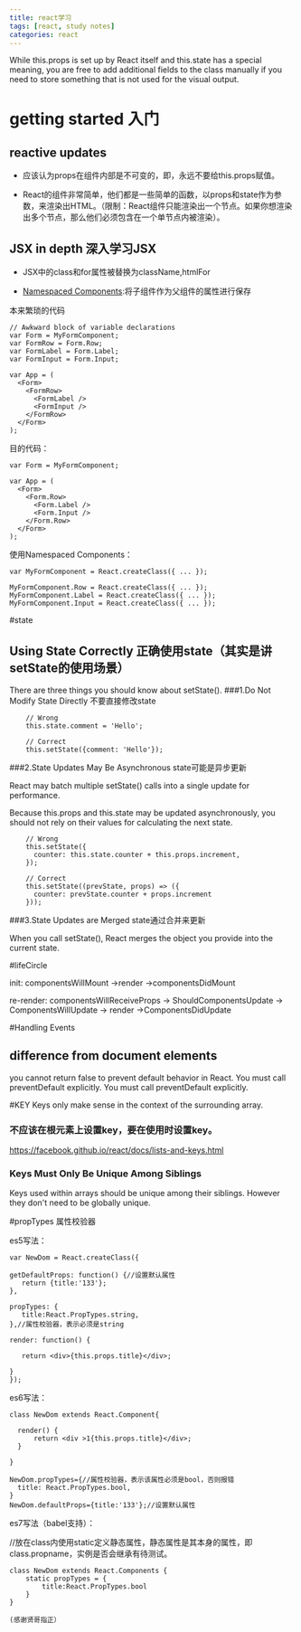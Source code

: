 ```yaml
---
title: react学习
tags: [react, study notes]
categories: react
---
```

While this.props is set up by React itself and this.state has a special meaning, you are free to add additional fields to the class manually if you need to store something that is not used for the visual output.

# getting started 入门

## reactive updates

- 应该认为props在组件内部是不可变的，即，永远不要给this.props赋值。

- React的组件非常简单，他们都是一些简单的函数，以props和state作为参数，来渲染出HTML。（限制：React组件只能渲染出一个节点。如果你想渲染出多个节点，那么他们必须包含在一个单节点内被渲染）。

## JSX in depth 深入学习JSX

- JSX中的class和for属性被替换为className,htmlFor

- [Namespaced Components](http://reactjs.cn/react/docs/jsx-in-depth.html):将子组件作为父组件的属性进行保存

本来繁琐的代码

    // Awkward block of variable declarations
    var Form = MyFormComponent;
    var FormRow = Form.Row;
    var FormLabel = Form.Label;
    var FormInput = Form.Input;

    var App = (
      <Form>
        <FormRow>
          <FormLabel />
          <FormInput />
        </FormRow>
      </Form>
    );

目的代码：

    var Form = MyFormComponent;

    var App = (
      <Form>
        <Form.Row>
          <Form.Label />
          <Form.Input />
        </Form.Row>
      </Form>
    );

使用Namespaced Components：

    var MyFormComponent = React.createClass({ ... });

    MyFormComponent.Row = React.createClass({ ... });
    MyFormComponent.Label = React.createClass({ ... });
    MyFormComponent.Input = React.createClass({ ... });

#state

## Using State Correctly  正确使用state（其实是讲setState的使用场景）
There are three things you should know about setState().
###1.Do Not Modify State Directly 不要直接修改state

        // Wrong
        this.state.comment = 'Hello';

        // Correct
        this.setState({comment: 'Hello'});

###2.State Updates May Be Asynchronous       state可能是异步更新

React may batch multiple setState() calls into a single update for performance.

Because this.props and this.state may be updated asynchronously, you should not rely on their values for calculating the next state.

        // Wrong
        this.setState({
          counter: this.state.counter + this.props.increment,
        });

        // Correct
        this.setState((prevState, props) => ({
          counter: prevState.counter + props.increment
        }));


###3.State Updates are Merged   state通过合并来更新

When you call setState(), React merges the object you provide into the current state.


#lifeCircle

init: componentsWillMount ->render ->componentsDidMount

re-render: componentsWillReceiveProps -> ShouldComponentsUpdate -> ComponentsWillUpdate -> render ->ComponentsDidUpdate


#Handling Events

## difference from document elements

 you cannot return false to prevent default behavior in React. You must call preventDefault explicitly.
 You must call preventDefault explicitly.


#KEY
Keys only make sense in the context of the surrounding array.



### 不应该在根元素上设置key，要在使用时设置key。

https://facebook.github.io/react/docs/lists-and-keys.html

### Keys Must Only Be Unique Among Siblings

Keys used within arrays should be unique among their siblings. However they don't need to be globally unique.


#propTypes 属性校验器


es5写法：

	var NewDom = React.createClass({

	getDefaultProps: function() {//设置默认属性
       return {title:'133'};
    },

    propTypes: {
       title:React.PropTypes.string,
    },//属性校验器，表示必须是string

    render: function() {

       return <div>{this.props.title}</div>;

    }
	});

es6写法：

	class NewDom extends React.Component{

	  render() {
	      return <div >1{this.props.title}</div>;
	  }

	}

	NewDom.propTypes={//属性校验器，表示该属性必须是bool，否则报错
	  title: React.PropTypes.bool,
	}
	NewDom.defaultProps={title:'133'};//设置默认属性



es7写法（babel支持）：

//放在class内使用static定义静态属性，静态属性是其本身的属性，即class.propname，实例是否会继承有待测试。

    class NewDom extends React.Components {
        static propTypes = {
            title:React.PropTypes.bool
        }
    }

    (感谢贤哥指正）






